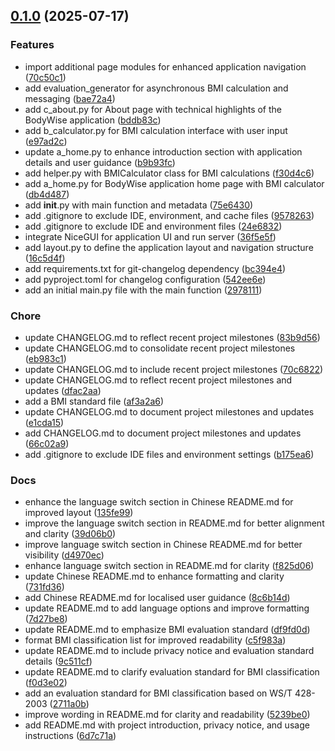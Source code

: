<!-- insertion marker -->
<a name="0.1.0"></a>

## [0.1.0](https://github.com///compare/29781119bc4a078e3c0d9b472db78f9b4437338c...0.1.0) (2025-07-17)

### Features

- import additional page modules for enhanced application navigation ([70c50c1](https://github.com///commit/70c50c19e29d1d4a1b62fba27cab48d086278ce5))
- add evaluation_generator for asynchronous BMI calculation and messaging ([bae72a4](https://github.com///commit/bae72a4d7d3c687af03515dda88d358d5ed28c60))
- add c_about.py for About page with technical highlights of the BodyWise application ([bddb83c](https://github.com///commit/bddb83c6f31a2208ca70ee7e0109be0f3371d52c))
- add b_calculator.py for BMI calculation interface with user input ([e97ad2c](https://github.com///commit/e97ad2c174b820457209f23a09a149df7a88bf68))
- update a_home.py to enhance introduction section with application details and user guidance ([b9b93fc](https://github.com///commit/b9b93fcf9cd57b2247ec857ccba6c828dc8ae723))
- add helper.py with BMICalculator class for BMI calculations ([f30d4c6](https://github.com///commit/f30d4c6bd55f144a01784a1b3dd22d121d00bfc6))
- add a_home.py for BodyWise application home page with BMI calculator ([db4d487](https://github.com///commit/db4d487b856255e16806cc81d68c54d359df978f))
- add __init__.py with main function and metadata ([75e6430](https://github.com///commit/75e64303c5e248e7f2ab8cd988844c2210338480))
- add .gitignore to exclude IDE, environment, and cache files ([9578263](https://github.com///commit/9578263d1a2c48ddc62892e87f863a74244059ca))
- add .gitignore to exclude IDE and environment files ([24e6832](https://github.com///commit/24e68320cb62311449974cc9128810f71e293b09))
- integrate NiceGUI for application UI and run server ([36f5e5f](https://github.com///commit/36f5e5f6535d065658062449875a4bf671b5eb3d))
- add layout.py to define the application layout and navigation structure ([16c5d4f](https://github.com///commit/16c5d4fa693ee2d48727067504fda0617eebceb7))
- add requirements.txt for git-changelog dependency ([bc394e4](https://github.com///commit/bc394e4b66ad20c7cb7de63430848124b3263f3f))
- add pyproject.toml for changelog configuration ([542ee6e](https://github.com///commit/542ee6e0bf75dfffef51304f244365ee9a82195c))
- add an initial main.py file with the main function ([2978111](https://github.com///commit/29781119bc4a078e3c0d9b472db78f9b4437338c))

### Chore

- update CHANGELOG.md to reflect recent project milestones ([83b9d56](https://github.com///commit/83b9d568d5ff5840a129cfd7c44fff8fe6457d5c))
- update CHANGELOG.md to consolidate recent project milestones ([eb983c1](https://github.com///commit/eb983c1bb2049679b08244842932648b3bd2d49f))
- update CHANGELOG.md to include recent project milestones ([70c6822](https://github.com///commit/70c6822be411131a0264b8c229a678864374939f))
- update CHANGELOG.md to reflect recent project milestones and updates ([dfac2aa](https://github.com///commit/dfac2aa03d46e4076139d9395ac0d979c8e137ec))
- add a BMI standard file ([af3a2a6](https://github.com///commit/af3a2a63977117d420994055602f1a8eb504e349))
- update CHANGELOG.md to document project milestones and updates ([e1cda15](https://github.com///commit/e1cda15f825979027e2457fdeb597b9629df7e9c))
- add CHANGELOG.md to document project milestones and updates ([66c02a9](https://github.com///commit/66c02a9bc567080e116bfb00911173c904ab695e))
- add .gitignore to exclude IDE files and environment settings ([b175ea6](https://github.com///commit/b175ea6a824e80fa7156ecf2273d4002dadca3b2))

### Docs

- enhance the language switch section in Chinese README.md for improved layout ([135fe99](https://github.com///commit/135fe9957887e67142edf5308276fba9d18a2079))
- improve the language switch section in README.md for better alignment and clarity ([39d06b0](https://github.com///commit/39d06b0e1d15929dc1c8d5b4d7e570daffe54f77))
- improve language switch section in Chinese README.md for better visibility ([d4970ec](https://github.com///commit/d4970ecfe9b570942393db1b81a0b92a7e8d56a9))
- enhance language switch section in README.md for clarity ([f825d06](https://github.com///commit/f825d06137dd68f24f6393699327ebceabe51f9b))
- update Chinese README.md to enhance formatting and clarity ([731fd36](https://github.com///commit/731fd36a59f5cedf9a2f3d96f23db277482c4f3a))
- add Chinese README.md for localised user guidance ([8c6b14d](https://github.com///commit/8c6b14d501484636ca930f0da5e0914de54436e0))
- update README.md to add language options and improve formatting ([7d27be8](https://github.com///commit/7d27be8fe96a94070350c51078f47b0e89eee591))
- update README.md to emphasize BMI evaluation standard ([df9fd0d](https://github.com///commit/df9fd0d2df9de4de597ef9963d03cf5410a0931e))
- format BMI classification list for improved readability ([c5f983a](https://github.com///commit/c5f983a12b80852948bff6a2a3fd6d3c2f5ecd5d))
- update README.md to include privacy notice and evaluation standard details ([9c511cf](https://github.com///commit/9c511cf76920df2b9657ee7ae60de35efac19a54))
- update README.md to clarify evaluation standard for BMI classification ([f0d3e02](https://github.com///commit/f0d3e023304f8f611522bc7c1097f676ab53e28e))
- add an evaluation standard for BMI classification based on WS/T 428-2003 ([2711a0b](https://github.com///commit/2711a0b12fc33d58929f89687e0702edfa716290))
- improve wording in README.md for clarity and readability ([5239be0](https://github.com///commit/5239be094fbd76ffcfd7051bf76855f168425456))
- add README.md with project introduction, privacy notice, and usage instructions ([6d7c71a](https://github.com///commit/6d7c71ab443ab5c2f9a6edc73ee02b40c0996d04))


